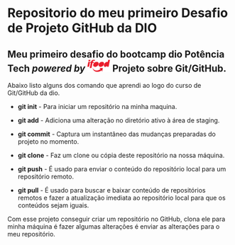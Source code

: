 # Repositorio do meu primeiro Desafio de Projeto GitHub da DIO
## Meu primeiro desafio do bootcamp dio Potência Tech _powered by_  <img src="/assets/images/ifood-43.png" alt="The San Juan Mountains are beautiful!" title="San Juan Mountains" style="zoom:5%;" /> Projeto sobre Git/GitHub.

Abaixo listo alguns dos comando que aprendi ao logo do curso de Git/GitHub da dio.

- **git init** - Para iniciar um repositório na minha maquina.

- **git add** - Adiciona uma alteração no diretório ativo à área de staging.

- **git commit** - Captura um instantâneo das mudanças preparadas do projeto no momento.

- **git clone** - Faz um clone ou cópia deste repositório na nossa máquina. 

- **git push** - É usado para enviar o conteúdo do repositório local para um repositório remoto.

- **git pull** - É usado para buscar e baixar conteúdo de repositórios remotos e fazer a atualização imediata ao repositório local para que os conteúdos sejam iguais.

  

 Com esse projeto conseguir criar um repositório no GitHub, clona ele para minha máquina é fazer algumas alterações é enviar as alterações para o meu repositório. 







